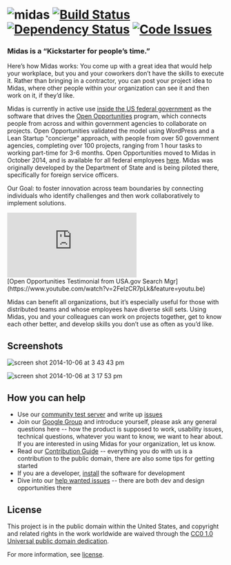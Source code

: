 ![midas](assets/images/logo.png) [![Build Status](https://travis-ci.org/18F/midas.png?branch=master)](https://travis-ci.org/18F/midas) [![Dependency Status](https://gemnasium.com/18F/midas.png)](https://gemnasium.com/18F/midas)
[![Code Issues](https://www.quantifiedcode.com/api/v1/project/f0e67cabee2e4f8780a8b032abee3201/badge.svg)](https://www.quantifiedcode.com/app/project/f0e67cabee2e4f8780a8b032abee3201)
=====

### Midas is a “Kickstarter for people’s time.”

Here’s how Midas works: You come up with a great idea that would help your workplace, but you and your coworkers don’t have the skills to execute it. Rather than bringing in a contractor, you can post your project idea to Midas, where other people within your organization can see it and then work on it, if they’d like.

Midas is currently in active use [inside the US federal government](https://18f.gsa.gov/2014/07/16/midas-a-marketplace-for-innovation-in-government/) as the software that drives the [Open Opportunities](http://www.digitalgov.gov/join-digitalgov/open-opportunities-in-digitalgov/) program, which connects people from across and within government agencies to collaborate on projects. Open Opportunities validated the model using WordPress and a Lean Startup "concierge" approach, with people from over 50 government agencies, completing over 100 projects, ranging from 1 hour tasks to working part-time for 3-6 months.  Open Opportunities moved to Midas in October 2014, and is available for all federal employees [here](https://openopps.digitalgov.gov/). Midas was originally developed by the Department of State and is being piloted there, specifically for foreign service officers.

Our Goal: to foster innovation across team boundaries by connecting individuals who identify challenges and then work collaboratively to implement solutions.

<!-- responsive video embed -->
<div class='embed-container'><iframe src='https://www.youtube-nocookie.com/embed/2FelzCR7pLk?rel=0&amp;showinfo=0' frameborder='0' allowfullscreen></iframe></div>
<!-- end video embed -->
[Open Opportunities Testimonial from USA.gov Search Mgr](https://www.youtube.com/watch?v=2FelzCR7pLk&feature=youtu.be)

Midas can benefit all organizations, but it’s especially useful for those with distributed teams and whose employees have diverse skill sets.  Using Midas, you and your colleagues can work on projects together, get to know each other better, and develop skills you don’t use as often as you’d like.

## Screenshots

![screen shot 2014-10-06 at 3 43 43 pm](https://cloud.githubusercontent.com/assets/633088/4532245/294ef4d8-4d91-11e4-8fb9-f2b43bbedcca.png)


![screen shot 2014-10-06 at 3 17 53 pm](https://cloud.githubusercontent.com/assets/633088/4531895/555718c4-4d8e-11e4-8960-9585b2adb640.png)

## How you can help
* Use our [community test server](https://openopps-test.18f.gov/) and write up [issues](https://github.com/18F/midas/issues)
* Join our [Google Group](https://groups.google.com/forum/#!forum/midascrowd) and introduce yourself, please ask any general questions here -- how the product is supposed to work, usability issues, technical questions, whatever you want to know, we want to hear about.  If you are interested in using Midas for your organization, let us know.
* Read our [Contribution Guide](https://github.com/18F/midas/blob/dev/CONTRIBUTING.md) -- everything you do with us is a contribution to the public domain, there are also some tips for getting started
* If you are a developer, [install](https://github.com/18F/midas/blob/dev/INSTALL.md) the software for development
* Dive into our [help wanted issues](https://github.com/18F/midas/labels/help%20wanted) -- there are both dev and design opportunities there



## License

This project is in the public domain within the United States, and
copyright and related rights in the work worldwide are waived through
the [CC0 1.0 Universal public domain dedication](https://creativecommons.org/publicdomain/zero/1.0/).

For more information, see [license](https://github.com/18F/midas/blob/dev/LICENSE.md).
